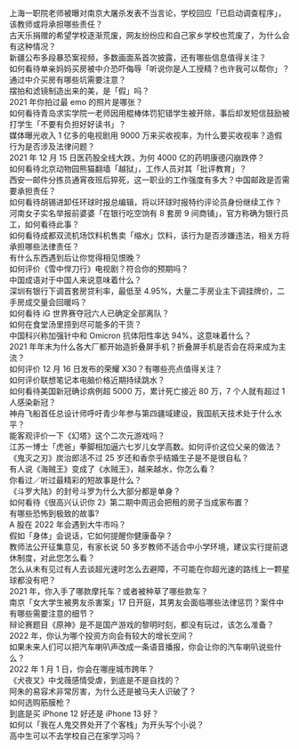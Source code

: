 上海一职院老师被曝对南京大屠杀发表不当言论，学校回应「已启动调查程序」，该教师或将承担哪些责任？  
古天乐捐赠的希望学校逐渐荒废，网友纷纷应和自己家乡学校也荒废了，为什么会有这种情况？  
新疆公布多段暴恐案视频，多数画面系首次披露，还有哪些信息值得关注？  
如何看待单亲妈妈买房被中介恐吓侮辱「听说你是人工授精？也许我可以帮你」？通过中介买房有哪些坑需要注意？  
摆拍和滤镜制造出来的美，是「假」吗？  
2021 年你拍过最 emo 的照片是哪张？  
如何看待青岛求实学院一老师因用棍棒体罚犯错学生被开除，事后却发短信鼓励被打学生「不要有负担好好读书」？  
媒体曝光收入 1 亿多的电视剧用 9000 万来买收视率，为什么要买收视率？造假行为是否涉及法律问题？  
2021 年 12 月 15 日医药股全线大跌，为何 4000 亿的药明康德闪崩跌停？  
如何看待北京动物园熊猫翻墙「越狱」，工作人员对其「批评教育」？  
西安一邮件分拣员通宵夜班后猝死，这一职业的工作强度有多大？中国邮政是否需要承担责任？  
如何看待胡锡进卸任环球时报总编辑，将以环球时报特约评论员身份继续工作？  
河南女子实名举报前婆婆「在银行吃空饷有 8 套房 9 间商铺」，官方称确为银行员工，如何看待此事？  
如何看待成都双流机场饮料机售卖「缩水」饮料，该行为是否涉嫌违法，相关方将承担哪些法律责任？  
有什么东西遇到后让你觉得相见恨晚？  
如何评价《雪中悍刀行》电视剧？符合你的预期吗？  
中国成语对于中国人来说意味着什么？  
深圳有银行下调首套房贷利率，最低至 4.95%，大量二手房业主下调挂牌价，二手房成交量会回暖吗？  
如何看待 iG 世界赛夺冠六人已确定全部离队？  
如何在食堂汤里捞到尽可能多的干货？  
中国科兴称加强针中和 Omicron 抗体阳性率达 94%，这意味着什么？  
2021 年年末为什么各大厂都开始造折叠屏手机？折叠屏手机是否会在将来成为主流？  
如何评价 12 月 16 日发布的荣耀 X30？有哪些亮点值得关注？  
如何评价联想笔记本电脑价格近期持续跳水？  
如何看待美国新冠确诊病例超 5000 万，累计死亡接近 80 万，7 个人就有超过 1 人感染新冠？  
神舟飞船首任总设计师呼吁青少年参与第四疆域建设，我国航天技术处于什么水平？  
能客观评价一下《幻塔》这个二次元游戏吗？  
江苏一博士「虎爸」拳脚相加逼六七岁儿女学高数。如何评价这位父亲的做法？  
《鬼灭之刃》炭治郎活不过 25 岁还和香奈乎结婚生子是不是很自私？  
有人说《海贼王》变成了《水贼王》，越来越水，你怎么看？  
你看过／听过最精彩的短故事是什么？  
《斗罗大陆》的封号斗罗为什么大部分都是单身？  
如何看待《很高兴认识你 2》第二期中周迅会把租的房子当成家布置？  
有哪些恐怖到极致的故事?  
A 股在 2022 年会遇到大牛市吗？  
假如「身体」会说话，它如何提醒你健康备孕？  
教师法公开征集意见，有家长说 50 多岁教师不适合中小学环境，建议实行提前退休制度，对此您怎么看？  
怎么从未有见过有人去谈超光速时怎么去避障，不可能在你超光速的路线上一颗星球都没有吧？  
2021 年，你入手了哪款摩托车？或者被种草了哪些款车？  
南京「女大学生被男友杀害案」17 日开庭，其男友会面临哪些法律惩罚？案件中有哪些需要注意的细节？  
辩论赛题目《原神》是不是国产游戏的黎明时刻，都没有玩过，该怎么准备？  
2022 年，你认为哪个投资方向会有较大的增长空间？  
如果未来人们可以把汽车喇叭声改成一条语音播报，你会让你的汽车喇叭说些什么？  
2022 年 1 月 1 日，你会在哪座城市跨年？  
《犬夜叉》中戈薇感情受虐，到底是不是自找的？  
阿朱的易容术非常厉害，为什么还是被马夫人识破了？  
如何选购筋膜枪？  
到底是买 iPhone 12 好还是 iPhone 13 好？  
如何以「我在人鬼交界处开了个客栈」为开头写个小说？  
高中生可以不去学校自己在家学习吗？  
